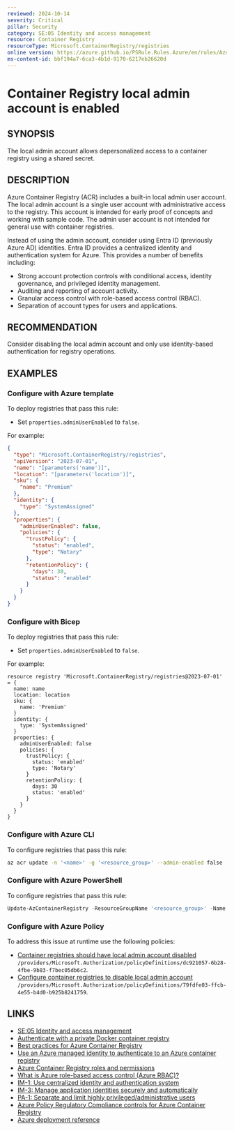 ```yaml
---
reviewed: 2024-10-14
severity: Critical
pillar: Security
category: SE:05 Identity and access management
resource: Container Registry
resourceType: Microsoft.ContainerRegistry/registries
online version: https://azure.github.io/PSRule.Rules.Azure/en/rules/Azure.ACR.AdminUser/
ms-content-id: bbf194a7-6ca3-4b1d-9170-6217eb26620d
---
```


# Container Registry local admin account is enabled

## SYNOPSIS

The local admin account allows depersonalized access to a container registry using a shared secret.

## DESCRIPTION

Azure Container Registry (ACR) includes a built-in local admin user account.
The local admin account is a single user account with administrative access to the registry.
This account is intended for early proof of concepts and working with sample code.
The admin user account is not intended for general use with container registries.

Instead of using the admin account, consider using Entra ID (previously Azure AD) identities.
Entra ID provides a centralized identity and authentication system for Azure.
This provides a number of benefits including:

- Strong account protection controls with conditional access, identity governance, and privileged identity management.
- Auditing and reporting of account activity.
- Granular access control with role-based access control (RBAC).
- Separation of account types for users and applications.

## RECOMMENDATION

Consider disabling the local admin account and only use identity-based authentication for registry operations.

## EXAMPLES

### Configure with Azure template

To deploy registries that pass this rule:

- Set `properties.adminUserEnabled` to `false`.

For example:

```json
{
  "type": "Microsoft.ContainerRegistry/registries",
  "apiVersion": "2023-07-01",
  "name": "[parameters('name')]",
  "location": "[parameters('location')]",
  "sku": {
    "name": "Premium"
  },
  "identity": {
    "type": "SystemAssigned"
  },
  "properties": {
    "adminUserEnabled": false,
    "policies": {
      "trustPolicy": {
        "status": "enabled",
        "type": "Notary"
      },
      "retentionPolicy": {
        "days": 30,
        "status": "enabled"
      }
    }
  }
}
```

### Configure with Bicep

To deploy registries that pass this rule:

- Set `properties.adminUserEnabled` to `false`.

For example:

```bicep
resource registry 'Microsoft.ContainerRegistry/registries@2023-07-01' = {
  name: name
  location: location
  sku: {
    name: 'Premium'
  }
  identity: {
    type: 'SystemAssigned'
  }
  properties: {
    adminUserEnabled: false
    policies: {
      trustPolicy: {
        status: 'enabled'
        type: 'Notary'
      }
      retentionPolicy: {
        days: 30
        status: 'enabled'
      }
    }
  }
}
```

<!-- external:avm avm/res/container-registry/registry acrAdminUserEnabled -->

### Configure with Azure CLI

To configure registries that pass this rule:

```bash
az acr update -n '<name>' -g '<resource_group>' --admin-enabled false
```

### Configure with Azure PowerShell

To configure registries that pass this rule:

```powershell
Update-AzContainerRegistry -ResourceGroupName '<resource_group>' -Name '<name>' -DisableAdminUser
```

### Configure with Azure Policy

To address this issue at runtime use the following policies:

- [Container registries should have local admin account disabled](https://github.com/Azure/azure-policy/blob/master/built-in-policies/policyDefinitions/Container%20Registry/ACR_AdminAccountDisabled_AuditDeny.json)
  `/providers/Microsoft.Authorization/policyDefinitions/dc921057-6b28-4fbe-9b83-f7bec05db6c2`.
- [Configure container registries to disable local admin account](https://github.com/Azure/azure-policy/blob/master/built-in-policies/policyDefinitions/Container%20Registry/ACR_AdminAccountDisabled_Modify.json)
  `/providers/Microsoft.Authorization/policyDefinitions/79fdfe03-ffcb-4e55-b4d0-b925b8241759`.

## LINKS

- [SE:05 Identity and access management](https://learn.microsoft.com/azure/well-architected/security/identity-access)
- [Authenticate with a private Docker container registry](https://learn.microsoft.com/azure/container-registry/container-registry-authentication)
- [Best practices for Azure Container Registry](https://learn.microsoft.com/azure/container-registry/container-registry-best-practices#authentication-and-authorization)
- [Use an Azure managed identity to authenticate to an Azure container registry](https://learn.microsoft.com/azure/container-registry/container-registry-authentication-managed-identity)
- [Azure Container Registry roles and permissions](https://learn.microsoft.com/azure/container-registry/container-registry-roles)
- [What is Azure role-based access control (Azure RBAC)?](https://learn.microsoft.com/azure/role-based-access-control/overview)
- [IM-1: Use centralized identity and authentication system](https://learn.microsoft.com/security/benchmark/azure/baselines/container-registry-security-baseline#im-1-use-centralized-identity-and-authentication-system)
- [IM-3: Manage application identities securely and automatically](https://learn.microsoft.com/security/benchmark/azure/baselines/container-registry-security-baseline#im-3-manage-application-identities-securely-and-automatically)
- [PA-1: Separate and limit highly privileged/administrative users](https://learn.microsoft.com/security/benchmark/azure/baselines/container-registry-security-baseline#pa-1-separate-and-limit-highly-privilegedadministrative-users)
- [Azure Policy Regulatory Compliance controls for Azure Container Registry](https://learn.microsoft.com/azure/container-registry/security-controls-policy)
- [Azure deployment reference](https://learn.microsoft.com/azure/templates/microsoft.containerregistry/registries)
